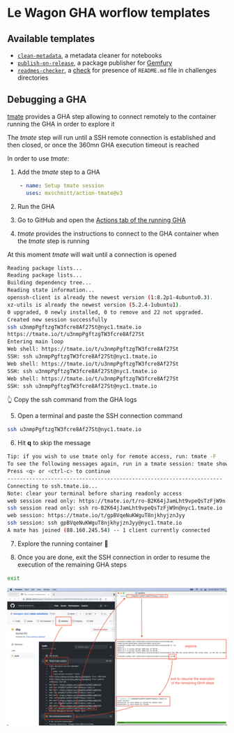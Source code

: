 # Le Wagon GHA worflow templates

## Available templates

- [`clean-metadata`](/workflow-templates/clean-metadata.yml), a metadata cleaner for notebooks
- [`publish-on-release`](/workflow-templates/publish-on-release.yml), a package publisher for [Gemfury](https://gemfury.com/)
- [`readmes-checker`](/workflow-templates/readmes-checker.yml), a [check](https://docs.github.com/en/rest/reference/checks) for presence of `README.md` file in challenges directories

## Debugging a GHA

[tmate](https://github.com/mxschmitt/action-tmate) provides a GHA step allowing to connect remotely to the container running the GHA in order to explore it

The *tmate* step will run until a SSH remote connection is established and then closed, or once the 360mn GHA execution timeout is reached

In order to use *tmate*:

1. Add the *tmate* step to a GHA

``` yaml
    - name: Setup tmate session
      uses: mxschmitt/action-tmate@v3
```

2. Run the GHA

3. Go to GitHub and open the [Actions tab of the running GHA](https://github.com/lewagon-test/data-solutions/actions)

4. *tmate* provides the instructions to connect to the GHA container when the *tmate* step is running

At this moment *tmate* will wait until a connection is opened

``` bash
Reading package lists...
Reading package lists...
Building dependency tree...
Reading state information...
openssh-client is already the newest version (1:8.2p1-4ubuntu0.3).
xz-utils is already the newest version (5.2.4-1ubuntu1).
0 upgraded, 0 newly installed, 0 to remove and 22 not upgraded.
Created new session successfully
ssh u3nmpPgftzgTW3fcre8Af27St@nyc1.tmate.io
https://tmate.io/t/u3nmpPgftzgTW3fcre8Af27St
Entering main loop
Web shell: https://tmate.io/t/u3nmpPgftzgTW3fcre8Af27St
SSH: ssh u3nmpPgftzgTW3fcre8Af27St@nyc1.tmate.io
Web shell: https://tmate.io/t/u3nmpPgftzgTW3fcre8Af27St
SSH: ssh u3nmpPgftzgTW3fcre8Af27St@nyc1.tmate.io
Web shell: https://tmate.io/t/u3nmpPgftzgTW3fcre8Af27St
SSH: ssh u3nmpPgftzgTW3fcre8Af27St@nyc1.tmate.io
```

👆 Copy the ssh command from the GHA logs

5. Open a terminal and paste the SSH connection command

``` bash
ssh u3nmpPgftzgTW3fcre8Af27St@nyc1.tmate.io
```

6. Hit **q** to skip the message

``` bash
Tip: if you wish to use tmate only for remote access, run: tmate -F                                               [0/0]
To see the following messages again, run in a tmate session: tmate show-messages
Press <q> or <ctrl-c> to continue
---------------------------------------------------------------------
Connecting to ssh.tmate.io...
Note: clear your terminal before sharing readonly access
web session read only: https://tmate.io/t/ro-B2K64jJamLht9vpeQsTzFjW9n
ssh session read only: ssh ro-B2K64jJamLht9vpeQsTzFjW9n@nyc1.tmate.io
web session: https://tmate.io/t/gpBVqeNuKWguT8njkhyjznJyy
ssh session: ssh gpBVqeNuKWguT8njkhyjznJyy@nyc1.tmate.io
A mate has joined (88.160.245.54) -- 1 client currently connected
```

7. Explore the running container 🍿

8. Once you are done, exit the SSH connection in order to resume the execution of the remaining GHA steps

``` bash
exit
```

![tmate screenshot](images/tmate.png)
